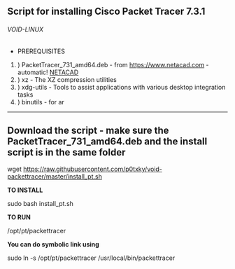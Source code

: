 ## Script for installing Cisco Packet Tracer 7.3.1 

###### VOID-LINUX

- PREREQUISITES

1. ) PacketTracer_731_amd64.deb - from https://www.netacad.com - automatic!
[NETACAD](netacad.com)
2. ) xz - The XZ compression utilities
3. ) xdg-utils - Tools to assist applications with various desktop integration tasks
4. ) binutils - for ar 

***************************************************************************************************

## Download the script - make sure the PacketTracer_731_amd64.deb and the install script is in the same folder

wget https://raw.githubusercontent.com/p0txky/void-packettracer/master/install_pt.sh

**TO INSTALL**

sudo bash install_pt.sh

**TO RUN**

/opt/pt/packettracer

**You can do symbolic link using**

sudo ln -s /opt/pt/packettracer /usr/local/bin/packettracer
